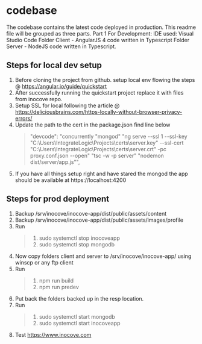 # codebase
The codebase contains the latest code deployed in production.
This readme file will be grouped as three parts.
Part 1 For Development:
IDE used: Visual Studio Code
Folder Client - AngularJS 4 code written in Typescript
Folder Server - NodeJS code written in Typescript.

## Steps for local dev setup ##
  1. Before cloning the project from github. setup local env flowing the steps @ https://angular.io/guide/quickstart
  2. After successfully running the quickstart project replace it with files from inocove repo.
  3. Setup SSL for local following the article @ https://deliciousbrains.com/https-locally-without-browser-privacy-errors/
  4. Update the path to the cert in the package.json find line below 
     > "devcode": "concurrently \"mongod\" \"ng serve --ssl 1 --ssl-key \"C:\\Users\\IntegrateLogic\\Projects\\certs\\server.key\" --ssl-cert \"C:\\Users\\IntegrateLogic\\Projects\\certs\\server.crt\"  -pc proxy.conf.json --open\" \"tsc -w -p server\" \"nodemon dist/server/app.js\"",
  5. If you have all things setup right and have stared the mongod the app should be available at https://localhost:4200

## Steps for prod deployment ##
  1. Backup /srv/inocove/inocove-app/dist/public/assets/content
  2. Backup /srv/inocove/inocove-app/dist/public/assets/images/profile
  3. Run 
     > 1. sudo systemctl stop inocoveapp
     > 2. sudo systemctl stop mongodb
  4. Now copy folders client and server to /srv/inocove/inocove-app/ using winscp or any ftp client
  5. Run 
     > 1. npm run build
     > 2. npm run predev
  6. Put back the folders backed up in the resp location.
  7. Run 
     > 1. sudo systemctl start mongodb
     > 2. sudo systemctl start inocoveapp
  8. Test https://www.inocove.com
